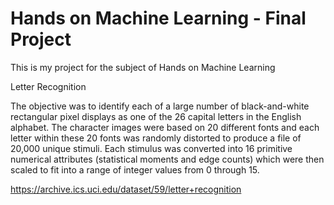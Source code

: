 # Hands on Machine Learning - Final Project

This is my project for the subject of Hands on Machine Learning


Letter Recognition 


   The objective was to identify each of a large number of black-and-white
   rectangular pixel displays as one of the 26 capital letters in the English
   alphabet.  The character images were based on 20 different fonts and each
   letter within these 20 fonts was randomly distorted to produce a file of
   20,000 unique stimuli.  Each stimulus was converted into 16 primitive
   numerical attributes (statistical moments and edge counts) which were then
   scaled to fit into a range of integer values from 0 through 15.

   
https://archive.ics.uci.edu/dataset/59/letter+recognition
